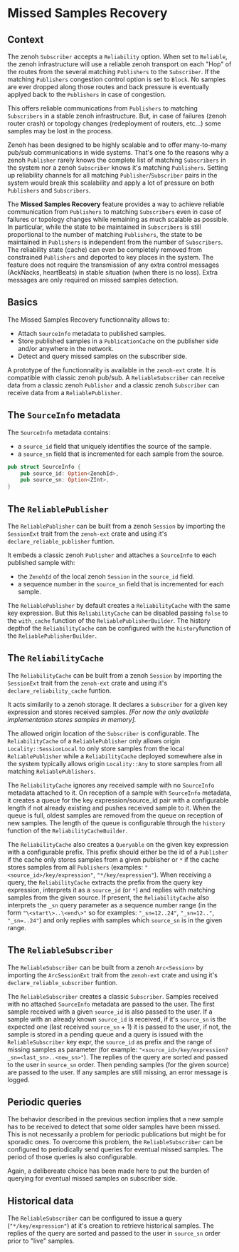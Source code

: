 # Missed Samples Recovery

## Context

The zenoh `Subscriber` accepts a `Reliability` option. When set to `Reliable`, the zenoh infrastructure will use a reliable zenoh transport on each "Hop" of the routes from the several matching `Publishers` to the `Subscriber`. If the matching `Publishers` congestion control option is set to `Block`. No samples are ever dropped along those routes and back pressure is eventually applyed back to the `Publishers` in case of congestion. 

This offers reliable communications from `Publishers` to matching `Subscribers` in a stable zenoh infrastructure. But, in case of failures (zenoh router crash) or topology changes (redeployment of routers, etc...) some samples may be lost in the process. 

Zenoh has been designed to be highly scalable and to offer many-to-many pub/sub communications in wide systems. That's one fo the reasons why a zenoh `Publisher` rarely knows the complete list of matching `Subscribers` in the system nor a zenoh `Subscriber` knows it's matching `Publishers`. Setting up reliability channels for all matching `Publisher`/`Subscriber` pairs in the system would break this scalability and apply a lot of pressure on both `Publishers` and `Subscribers`.

The **Missed Samples Recovery** feature provides a way to achieve reliable communication from `Publishers` to matching `Subscribers` even in case of failures or topology changes while remaining as much scalable as possible. In particular, while the state to be maintained in `Subscribers` is still proportional to the number of matching `Publishers`, the state to be maintained in `Publishers` is independent from the number of `Subscribers`. The reliability state (cache) can even be completely removed from constrained `Publishers` and deported to key places in the system. The feature does not require the transmission of any extra control messages (AckNacks, heartBeats) in stable situation (when there is no loss). Extra messages are only required on missed samples detection.

## Basics

The Missed Samples Recovery functionnality allows to: 

* Attach `SourceInfo` metadata to published samples.
* Store published samples in a `PublicationCache` on the publisher side and/or anywhere in the network.
* Detect and query missed samples on the subscriber side.

A prototype of the functionnality is available in the `zenoh-ext` crate. It is compatible with classic zenoh pub/sub. A `ReliableSubscriber` can receive data from a classic zenoh `Publisher` and a classic zenoh `Subscriber` can receive data from a `ReliablePublisher`.

## The `SourceInfo` metadata

The `SourceInfo` metadata contains: 
* a `source_id` field that uniquely identifies the source of the sample.
* a `source_sn` field that is incremented for each sample from the source.

```rust
pub struct SourceInfo {
    pub source_id: Option<ZenohId>,
    pub source_sn: Option<ZInt>,
}
```

## The `ReliablePublisher`

The `ReliablePublisher` can be built from a zenoh `Session` by importing the `SessionExt` trait from the `zenoh-ext` crate and using it's `declare_reliable_publisher` funtion.

It embeds a classic zenoh `Publisher` and attaches a `SourceInfo` to each published sample with:
* the `ZenohId` of the local zenoh `Session` in the `source_id` field.
* a sequence number in the `source_sn` field that is incremented for each sample.

The `ReliablePublisher` by default creates a `ReliabilityCache` with the same key expression. But this `ReliabilityCache` can be disabled passing `false` to the `with_cache` function of the `ReliablePublisherBuilder`.
The history depthof the `ReliabilityCache` can be configured with the `history`function of the `ReliablePublisherBuilder`.

## The `ReliabilityCache`

The `ReliabilityCache` can be built from a zenoh `Session` by importing the `SessionExt` trait from the `zenoh-ext` crate and using it's `declare_reliability_cache` funtion.

It acts similarily to a zenoh storage. It declares a `Subscriber` for a given key expression and stores received samples. *[For now the only available implementation stores samples in memory].*

The allowed origin location of the `Subscriber` is configurable. The `ReliabilityCache` of a `ReliablePublisher`  only allows origin `Locality::SessionLocal` to only store samples from the local `ReliablePublisher` while a `ReliabilityCache` deployed somewhere alse in the system typically allows origin `Locality::Any` to store samples from all matching `ReliablePublishers`.

The `ReliabilityCache` ignores any received sample with no `SourceInfo` metadata attached to it. On reception of a sample with `SourceInfo` metadata, it creates a queue for the key expression/source_id pair with a configurable length if not already existing and pushes received sample to it. When the queue is full, oldest samples are removed from the queue on reception of new samples. The length of the queue is configurable through the `history` function of the `ReliabilityCacheBuilder`. 

The `ReliabilityCache` also creates a `Queryable` on the given key expression with a configurable prefix. This prefix should either be the id of a `Publisher` if the cache only stores samples from a given publisher or `*` if the cache stores samples from all `Publishers` (examples: `"<source_id>/key/expression"`, `"*/key/expression"`). When receiving a query, the `ReliabilityCache` extracts the prefix from the query key expression, interprets it as a `source_id` (or `*`) and replies with matching samples from the given source. If present, the `ReliabilityCache` also interprets the `_sn` query parameter as a sequence number range (in the form `"\<start\>..\<end\>"` so for examples: `"_sn=12..24"`, `"_sn=12.."`, `"_sn=..24"`) and only replies with samples which `source_sn` is in the given range.

## The `ReliableSubscriber`

The `ReliableSubscriber` can be built from a zenoh `Arc<Session>` by importing the `ArcSessionExt` trait from the `zenoh-ext` crate and using it's `declare_reliable_subscriber` funtion.

The `ReliableSubscriber` creates a classic `Subscriber`. Samples received with no attached `SourceInfo` metadata are passed to the user. The first sample received with a given `source_id` is also passed to the user. If a sample with an already known `source_id` is received, if it's `source_sn` is the expected one (last received `source_sn` + 1) it is passed to the user, if not, the sample is stored in a pending queue and a query is issued with the `ReliableSubscriber` key expr, the `source_id` as prefix and the range of missing samples as parameter (for example: `"<source_id>/key/expression?_sn=<last_sn>..<new_sn>"`). The replies of the query are sorted and passed to the user in `source_sn` order. Then pending samples (for the given source) are passed to the user. If any samples are still missing, an error message is logged.

## Periodic queries

The behavior described in the previous section implies that a new sample has to be received to detect that some older samples have been missed. This is not necessarily a problem for periodic publications but might be for sporadic ones. To overcome this problem, the `ReliableSubscriber` can be configured to periodically send queries for eventual missed samples. The period of those queries is also configurable. 

Again, a delibereate choice has been made here to put the burden of querying for eventual missed samples on subscriber side.

## Historical data

The `ReliableSubscriber` can be configured to issue a query (`"*/key/expression"`) at it's creation to retrieve historical samples. The replies of the query are sorted and passed to the user in `source_sn` order prior to "live" samples.